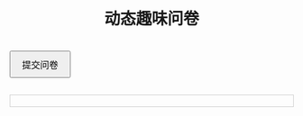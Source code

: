 <!DOCTYPE html>
<html lang="zh">
<head>
  <meta charset="UTF-8">
  <title>动态趣味问卷</title>
  <style>
    body {
      font-family: Arial, sans-serif;
      margin: 20px;
    }
    h1 {
      text-align: center;
    }
    .question {
      margin-bottom: 20px;
      padding: 10px;
      border: 1px solid #ddd;
    }
    .question h3 {
      margin: 0 0 10px;
      font-size: 18px;
    }
    .option {
      margin: 5px 0;
      display: block;
    }
    .submit-btn {
      margin-top: 20px;
      padding: 10px 20px;
      font-size: 16px;
      cursor: pointer;
    }
    .result {
      margin-top: 30px;
      border: 1px solid #ccc;
      padding: 10px;
    }
  </style>
</head>
<body>

<h1>动态趣味问卷</h1>
<form id="questionnaireForm">
  <div id="questionsContainer"></div>
  <button type="submit" class="submit-btn">提交问卷</button>
</form>
<div id="resultContainer" class="result"></div>

<script>
// Shuffle 数组的函数（Fisher-Yates 算法）
function shuffle(array) {
  for (let i = array.length - 1; i > 0; i--) {
    let j = Math.floor(Math.random() * (i + 1));
    [array[i], array[j]] = [array[j], array[i]];
  }
}

// 定义问卷数据，所有 12 题，包含每个题目的描述、选项文本及对应的基因权重（数值仅为示例）
const questions = [
  {
    id: 1,
    questionText: "如果你的内心世界可以用颜色来表现，你最倾向于哪种色彩组合？",
    options: [
      { optionText: "温暖红与活力橙", geneWeights: { PAX3: 0.25, EDAR: 0.20, MC1R: 0.15 } },
      { optionText: "宁静蓝与深邃紫", geneWeights: { RUNX2: 0.20, "OCA2/HERC2": 0.25, SLC24A5: 0.15 } },
      { optionText: "生机绿与明快黄", geneWeights: { TBX15: 0.20, SOX9: 0.20, BMP2: 0.15 } },
      { optionText: "神秘黑与闪耀银", geneWeights: { DCHS2: 0.20, SLC45A2: 0.15, GDF6: 0.15 } }
    ]
  },
  {
    id: 2,
    questionText: "假如你能乘坐一种神奇的交通工具穿越时空，你最向往哪种体验？",
    options: [
      { optionText: "时光机 —— 探索过去与未来", geneWeights: { RUNX2: 0.20, EDAR: 0.15, "OCA2/HERC2": 0.15 } },
      { optionText: "热气球 —— 随风漫游的浪漫之旅", geneWeights: { PAX3: 0.20, SOX9: 0.15, MC1R: 0.10 } },
      { optionText: "飞毯 —— 魔法与神秘并存的飞行", geneWeights: { TBX15: 0.25, SLC24A5: 0.10, BMP2: 0.15 } },
      { optionText: "潜水艇 —— 探索深邃未知的海域", geneWeights: { DCHS2: 0.20, SLC45A2: 0.15, GDF6: 0.15 } }
    ]
  },
  {
    id: 3,
    questionText: "一天结束后，你最希望沉浸在怎样的音乐风格中来平复心情？",
    options: [
      { optionText: "悠扬古典 —— 如同缓缓流动的乐章", geneWeights: { RUNX2: 0.15, EDAR: 0.20, BMP2: 0.10 } },
      { optionText: "流行旋律 —— 节奏明快且充满活力", geneWeights: { MC1R: 0.15, SLC24A5: 0.20, TBX15: 0.10 } },
      { optionText: "梦幻电子 —— 科幻律动、节奏交织", geneWeights: { SLC45A2: 0.20, "OCA2/HERC2": 0.15, GDF6: 0.10 } },
      { optionText: "温馨民谣 —— 讲述温柔且真实的故事", geneWeights: { PAX3: 0.15, SOX9: 0.20, DCHS2: 0.10 } }
    ]
  },
  {
    id: 4,
    questionText: "面对重大抉择时，你通常依赖哪种方式作出决定？",
    options: [
      { optionText: "依靠内心直觉", geneWeights: { SOX9: 0.20, EDAR: 0.15, GDF6: 0.10 } },
      { optionText: "仔细逻辑分析", geneWeights: { RUNX2: 0.25, TBX15: 0.15, BMP2: 0.10 } },
      { optionText: "倾听亲友建议", geneWeights: { PAX3: 0.20, MC1R: 0.15, SLC24A5: 0.10 } },
      { optionText: "偶尔随机冒险、听天由命", geneWeights: { DCHS2: 0.20, SLC45A2: 0.15, "OCA2/HERC2": 0.10 } }
    ]
  },
  {
    id: 5,
    questionText: "如果让你的灵魂独自去旅行，你最向往下列哪个场景？",
    options: [
      { optionText: "沉寂幽深的古林", geneWeights: { TBX15: 0.20, SOX9: 0.15, EDAR: 0.10 } },
      { optionText: "闪烁霓虹的都市夜景", geneWeights: { MC1R: 0.20, "OCA2/HERC2": 0.15, SLC24A5: 0.10 } },
      { optionText: "宁静辽阔的海边日落", geneWeights: { RUNX2: 0.20, BMP2: 0.15, SLC45A2: 0.10 } },
      { optionText: "清新自然的山谷风光", geneWeights: { PAX3: 0.20, DCHS2: 0.15, GDF6: 0.10 } }
    ]
  },
  {
    id: 6,
    questionText: "你是否会突然产生创意闪现，就像一道灵光划破黑暗？",
    options: [
      { optionText: "经常有，创意如泉涌", geneWeights: { TBX15: 0.20, EDAR: 0.15, GDF6: 0.10 } },
      { optionText: "偶尔突现灵感", geneWeights: { RUNX2: 0.15, SLC24A5: 0.20, BMP2: 0.10 } },
      { optionText: "很少体验这种瞬间", geneWeights: { PAX3: 0.15, MC1R: 0.20, SOX9: 0.10 } },
      { optionText: "基本没有，习惯循规蹈矩", geneWeights: { DCHS2: 0.15, SLC45A2: 0.20, "OCA2/HERC2": 0.10 } }
    ]
  },
  {
    id: 7,
    questionText: "在作出决策时，你觉得自己的思维节奏更倾向于哪种？",
    options: [
      { optionText: "稳定平缓，思维沉稳", geneWeights: { RUNX2: 0.20, EDAR: 0.15, BMP2: 0.10 } },
      { optionText: "快速直率，反应迅捷", geneWeights: { MC1R: 0.20, TBX15: 0.15, SLC24A5: 0.10 } },
      { optionText: "缓慢深思，反复推敲", geneWeights: { PAX3: 0.20, SOX9: 0.15, GDF6: 0.10 } },
      { optionText: "起伏波动，难以预测", geneWeights: { DCHS2: 0.20, SLC45A2: 0.15, "OCA2/HERC2": 0.10 } }
    ]
  },
  {
    id: 8,
    questionText: "在日常生活中，你对尝试新奇体验和探索未知事物的渴望程度如何？",
    options: [
      { optionText: "总是充满好奇，积极尝试新事物", geneWeights: { TBX15: 0.20, EDAR: 0.15, SLC24A5: 0.10 } },
      { optionText: "偶尔寻求改变和尝试", geneWeights: { PAX3: 0.20, MC1R: 0.15, SLC45A2: 0.10 } },
      { optionText: "更偏好稳定熟悉的环境", geneWeights: { RUNX2: 0.20, "OCA2/HERC2": 0.15, BMP2: 0.10 } },
      { optionText: "谨慎小心，很少主动冒险", geneWeights: { DCHS2: 0.20, SOX9: 0.15, GDF6: 0.10 } }
    ]
  },
  {
    id: 9,
    questionText: "假如你能为内心绘制一张地图，你觉得最核心的区域最能象征什么？",
    options: [
      { optionText: "一片宁静的湖泊", geneWeights: { RUNX2: 0.15, EDAR: 0.20, BMP2: 0.10 } },
      { optionText: "茂密神秘的森林", geneWeights: { PAX3: 0.15, TBX15: 0.20, SOX9: 0.10 } },
      { optionText: "繁华热闹的市区", geneWeights: { MC1R: 0.15, SLC24A5: 0.20, "OCA2/HERC2": 0.10 } },
      { optionText: "广袤自由的原野", geneWeights: { DCHS2: 0.15, SLC45A2: 0.20, GDF6: 0.10 } }
    ]
  },
  {
    id: 10,
    questionText: "在你的梦境中，是否总会反复出现某个符号或图像，让你觉得意味深长？",
    options: [
      { optionText: "闪烁的星辰", geneWeights: { TBX15: 0.20, EDAR: 0.15, "OCA2/HERC2": 0.10 } },
      { optionText: "温柔的月亮", geneWeights: { PAX3: 0.20, MC1R: 0.15, SLC24A5: 0.10 } },
      { optionText: "独特的螺旋图案", geneWeights: { RUNX2: 0.20, SLC45A2: 0.15, BMP2: 0.10 } },
      { optionText: "抽象交织的形状", geneWeights: { DCHS2: 0.20, SOX9: 0.15, GDF6: 0.10 } }
    ]
  },
  {
    id: 11,
    questionText: "对你来说，未来最理想的故事情节会是什么样的？",
    options: [
      { optionText: "充满科幻冒险、突破常规", geneWeights: { RUNX2: 0.15, EDAR: 0.20, BMP2: 0.10 } },
      { optionText: "如童话般梦幻美好", geneWeights: { PAX3: 0.15, TBX15: 0.20, SOX9: 0.10 } },
      { optionText: "深沉古朴、蕴含智慧哲理", geneWeights: { MC1R: 0.15, SLC24A5: 0.20, "OCA2/HERC2": 0.10 } },
      { optionText: "刺激传奇、充满未知奇遇", geneWeights: { DCHS2: 0.15, SLC45A2: 0.20, GDF6: 0.10 } }
    ]
  },
  {
    id: 12,
    questionText: "如果将你内心深处那段刻骨铭心的经历比作一场剧场表演，你认为它更像哪一种风格？",
    options: [
      { optionText: "盛大史诗", geneWeights: { RUNX2: 0.20, EDAR: 0.15, TBX15: 0.10 } },
      { optionText: "温情浪漫", geneWeights: { PAX3: 0.20, MC1R: 0.15, SOX9: 0.10 } },
      { optionText: "神秘幻想", geneWeights: { DCHS2: 0.20, SLC45A2: 0.15, "OCA2/HERC2": 0.10 } },
      { optionText: "孤独独角戏", geneWeights: { GDF6: 0.20, BMP2: 0.15, SLC24A5: 0.10 } }
    ]
  }
];

// 随机排列题目顺序
shuffle(questions);
// 同时随机排列每道题的选项顺序
questions.forEach(q => shuffle(q.options));

// 渲染问卷到页面中
function renderQuestions() {
  const container = document.getElementById("questionsContainer");
  container.innerHTML = "";
  questions.forEach((q, index) => {
    // 创建题目容器
    const questionDiv = document.createElement("div");
    questionDiv.className = "question";
    // 标题
    const questionHeader = document.createElement("h3");
    questionHeader.textContent = `题目 ${index + 1}: ${q.questionText}`;
    questionDiv.appendChild(questionHeader);
    // 选项
    const optionsDiv = document.createElement("div");
    q.options.forEach((option, optIndex) => {
      const label = document.createElement("label");
      label.className = "option";
      const radio = document.createElement("input");
      radio.type = "radio";
      radio.name = "question_" + q.id;
      radio.value = optIndex; // 存储选项的索引值
      label.appendChild(radio);
      label.appendChild(document.createTextNode(" " + option.optionText));
      optionsDiv.appendChild(label);
    });
    questionDiv.appendChild(optionsDiv);
    container.appendChild(questionDiv);
  });
}

renderQuestions();

// 处理表单提交，累加所有选项对应的基因权重
document.getElementById("questionnaireForm").addEventListener("submit", function(e) {
  e.preventDefault();
  // 初始化所有目标基因的累计得分
  const geneList = ["PAX3", "EDAR", "MC1R", "RUNX2", "OCA2/HERC2", "SLC24A5", "TBX15", "SOX9", "BMP2", "DCHS2", "SLC45A2", "GDF6"];
  let geneResults = {};
  geneList.forEach(gene => { geneResults[gene] = 0; });
  
  // 遍历每道题，获取选中选项
  questions.forEach(q => {
    const radios = document.getElementsByName("question_" + q.id);
    let selectedIndex = -1;
    radios.forEach(radio => {
      if (radio.checked) {
        selectedIndex = parseInt(radio.value);
      }
    });
    if (selectedIndex >= 0) {
      const selectedOption = q.options[selectedIndex];
      // 累加各基因的权重
      for (const gene in selectedOption.geneWeights) {
        geneResults[gene] += selectedOption.geneWeights[gene];
      }
    }
  });
  
  // 显示结果
  const resultContainer = document.getElementById("resultContainer");
  let resultHTML = "<h2>问卷结果（基因权重累计）</h2><ul>";
  for (const gene in geneResults) {
    resultHTML += `<li>${gene}: ${geneResults[gene].toFixed(2)}</li>`;
  }
  resultHTML += "</ul>";
  resultContainer.innerHTML = resultHTML;
});
</script>

</body>
</html>